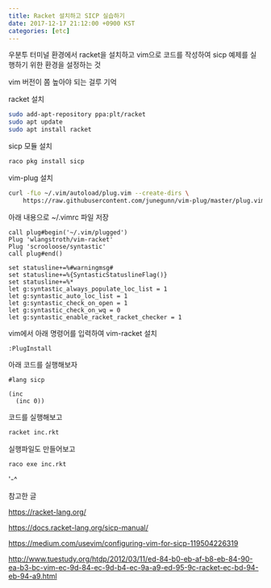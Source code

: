 ```yaml
---
title: Racket 설치하고 SICP 실습하기
date: 2017-12-17 21:12:00 +0900 KST
categories: [etc]
---
```


우분투 터미널 환경에서 racket을 설치하고 vim으로 코드를 작성하여
sicp 예제를 실행하기 위한 환경을 설정하는 것

vim 버전이 쫌 높아야 되는 걸루 기억

racket 설치

```sh
sudo add-apt-repository ppa:plt/racket
sudo apt update
sudo apt install racket
```

sicp 모듈 설치

```sh
raco pkg install sicp
```

vim-plug 설치

```sh
curl -fLo ~/.vim/autoload/plug.vim --create-dirs \
    https://raw.githubusercontent.com/junegunn/vim-plug/master/plug.vim
```

아래 내용으로 ~/.vimrc 파일 저장

```vim
call plug#begin('~/.vim/plugged')
Plug 'wlangstroth/vim-racket'
Plug 'scrooloose/syntastic'
call plug#end()

set statusline+=%#warningmsg#
set statusline+=%{SyntasticStatuslineFlag()}
set statusline+=%*
let g:syntastic_always_populate_loc_list = 1
let g:syntastic_auto_loc_list = 1
let g:syntastic_check_on_open = 1
let g:syntastic_check_on_wq = 0
let g:syntastic_enable_racket_racket_checker = 1
```

vim에서 아래 명령어를 입력하여 vim-racket 설치

```vim
:PlugInstall
```

아래 코드를 실행해보자

```racket
#lang sicp

(inc
  (inc 0))
```

코드를 실행해보고

```sh
racket inc.rkt
```

실행파일도 만들어보고

```sh
raco exe inc.rkt
```

'-^

참고한 글

<https://racket-lang.org/>

<https://docs.racket-lang.org/sicp-manual/>

<https://medium.com/usevim/configuring-vim-for-sicp-119504226319>

<http://www.tuestudy.org/htdp/2012/03/11/ed-84-b0-eb-af-b8-eb-84-90-ea-b3-bc-vim-ec-9d-84-ec-9d-b4-ec-9a-a9-ed-95-9c-racket-ec-bd-94-eb-94-a9.html>

